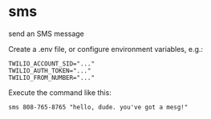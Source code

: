 # sms

send an SMS message

Create a .env file, or configure environment variables, e.g.:

    TWILIO_ACCOUNT_SID="..."
    TWILIO_AUTH_TOKEN="..."
    TWILIO_FROM_NUMBER="..."

Execute the command like this:

    sms 808-765-8765 "hello, dude. you've got a mesg!"
